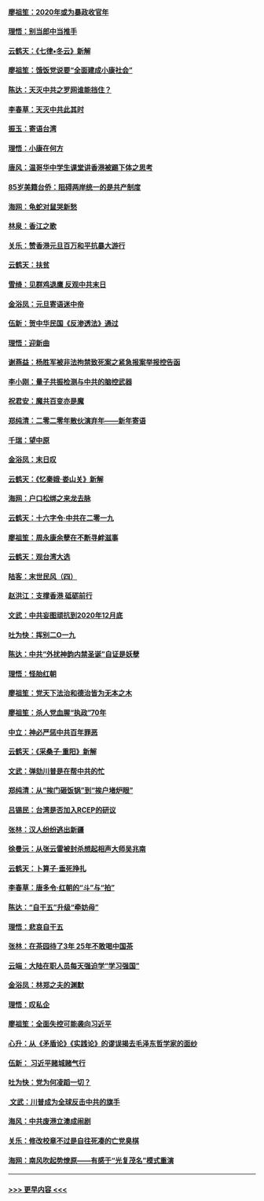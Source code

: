 #### [廖祖笙：2020年或为暴政收官年](../pages/nsc993/n11768216.md?t=01050701) 
#### [理悟：别当郎中当推手](../pages/nsc993/n11768243.md?t=01050701) 
#### [云鹤天：《七律▪冬云》新解](../pages/nsc993/n11768204.md?t=01050701) 
#### [廖祖笙：饿饭党说要“全面建成小康社会”](../pages/nsc993/n11767482.md?t=01050701) 
#### [陈达：天灭中共之罗网谁能挡住？](../pages/nsc993/n11767465.md?t=01050701) 
#### [李春草：天灭中共此其时](../pages/nsc993/n11767452.md?t=01050701) 
#### [振玉：寄语台湾](../pages/nsc993/n11767432.md?t=01050701) 
#### [理悟：小康在何方](../pages/nsc993/n11767394.md?t=01050701) 
#### [唐风：温哥华中学生课堂讲香港被踢下体之思考](../pages/nsc993/n11766848.md?t=01050701) 
#### [85岁美籍台侨：阻碍两岸统一的是共产制度](../pages/nsc993/n11765043.md?t=01050701) 
#### [海网：龟蛇对鼠哭新愁](../pages/nsc993/n11764895.md?t=01050701) 
#### [林泉：香江之歌](../pages/nsc993/n11764415.md?t=01050701) 
#### [关乐：赞香港元旦百万和平抗暴大游行](../pages/nsc993/n11764382.md?t=01050701) 
#### [云鹤天：扶贫](../pages/nsc993/n11764245.md?t=01050701) 
#### [雪绮：见群鸡退鹰  反观中共末日](../pages/nsc993/n11762112.md?t=01050701) 
#### [金浴凤：元旦寄语迷中帝](../pages/nsc993/n11761788.md?t=01050701) 
#### [伍新：贺中华民国《反渗透法》通过](../pages/nsc993/n11761994.md?t=01050701) 
#### [理悟：迎新曲](../pages/nsc993/n11761152.md?t=01050701) 
#### [谢燕益：杨胜军被非法拘禁致死案之紧急报案举报控告函](../pages/nsc993/n11756134.md?t=01050701) 
#### [李小刚：量子共振检测与中共的脑控武器](../pages/nsc993/n11754518.md?t=01050701) 
#### [祝君安：魔共百变亦是魔](../pages/nsc993/n11754469.md?t=01050701) 
#### [郑纯清：二零二零年散伙演弃年——新年寄语](../pages/nsc993/n11754195.md?t=01050701) 
#### [千瑞：望中原](../pages/nsc993/n11754159.md?t=01050701) 
#### [金浴凤：末日叹](../pages/nsc993/n11752359.md?t=01050701) 
#### [云鹤天：《忆秦娥‧娄山关》新解](../pages/nsc993/n11752348.md?t=01050701) 
#### [海网：户口松绑之来龙去脉](../pages/nsc993/n11752328.md?t=01050701) 
#### [云鹤天：十六字令‧中共在二零一九](../pages/nsc993/n11752305.md?t=01050701) 
#### [廖祖笙：周永康余孽在不断寻衅滋事](../pages/nsc993/n11751013.md?t=01050701) 
#### [云鹤天：观台湾大选](../pages/nsc993/n11751007.md?t=01050701) 
#### [陆客：末世民风（四）](../pages/nsc993/n11749203.md?t=01050701) 
#### [赵洪江：支撑香港 砥砺前行](../pages/nsc993/n11748482.md?t=01050701) 
#### [文武：中共妄图顽抗到2020年12月底](../pages/nsc993/n11748446.md?t=01050701) 
#### [吐为快：挥别二O一九](../pages/nsc993/n11748411.md?t=01050701) 
#### [陈达：中共“外扰神韵内禁圣诞”自证是妖孽](../pages/nsc993/n11748226.md?t=01050701) 
#### [理悟：怪胎红朝](../pages/nsc993/n11748206.md?t=01050701) 
#### [廖祖笙：党天下法治和德治皆为无本之木](../pages/nsc993/n11748135.md?t=01050701) 
#### [廖祖笙：杀人党血腥“执政”70年](../pages/nsc993/n11745144.md?t=01050701) 
#### [中立：神必严惩中共百年罪恶](../pages/nsc993/n11744970.md?t=01050701) 
#### [云鹤天：《采桑子‧重阳》新解](../pages/nsc993/n11744948.md?t=01050701) 
#### [文武：弹劾川普是在帮中共的忙](../pages/nsc993/n11744758.md?t=01050701) 
#### [郑纯清：从“挨门砸饭锅”到“挨户堵炉眼”](../pages/nsc993/n11744745.md?t=01050701) 
#### [吕锡民：台湾是否加入RCEP的研议](../pages/nsc993/n11744701.md?t=01050701) 
#### [张林：汉人纷纷逃出新疆](../pages/nsc993/n11743530.md?t=01050701) 
#### [徐曼沅：从张云雷被封杀想起相声大师吴兆南](../pages/nsc993/n11741816.md?t=01050701) 
#### [云鹤天：卜算子‧垂死挣扎](../pages/nsc993/n11739956.md?t=01050701) 
#### [李春草：唐多令‧红朝的“斗”与“拍”](../pages/nsc993/n11739830.md?t=01050701) 
#### [陈达：“自干五”升级“牵妨母”](../pages/nsc993/n11739724.md?t=01050701) 
#### [理悟：悲哀自干五](../pages/nsc993/n11739547.md?t=01050701) 
#### [张林：在茶园待了3年 25年不敢喝中国茶](../pages/nsc993/n11739240.md?t=01050701) 
#### [云端：大陆在职人员每天强迫学“学习强国”](../pages/nsc993/n11738735.md?t=01050701) 
#### [金浴凤：林郑之夫的渊默](../pages/nsc993/n11737735.md?t=01050701) 
#### [理悟：叹私企](../pages/nsc993/n11737715.md?t=01050701) 
#### [廖祖笙：全面失控可能袭向习近平](../pages/nsc993/n11737704.md?t=01050701) 
#### [心升：从《矛盾论》《实践论》的谬误揭去毛泽东哲学家的面纱](../pages/nsc993/n11736962.md?t=01050701) 
#### [伍新： 习近平赌城赌气行](../pages/nsc993/n11736929.md?t=01050701) 
#### [吐为快：党为何凌蹈一切？](../pages/nsc993/n11736915.md?t=01050701) 
#### [ 文武：川普成为全球反击中共的旗手](../pages/nsc993/n11736882.md?t=01050701) 
#### [海风：中共废港立澳成闹剧](../pages/nsc993/n11735857.md?t=01050701) 
#### [关乐：修改校章不过是自往死凑的亡党臭棋](../pages/nsc993/n11735097.md?t=01050701) 
#### [海网：南风吹起势燎原——有感于“光复茂名”模式重演](../pages/nsc993/n11732308.md?t=01050701) 

----
#### [ >>> 更早内容 <<< ](../indexes/nsc993-earlier.md)
